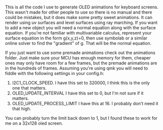 This is all the code I use to generate OLED animations for keyboard screens. This wasn't made for other people to use so there is no manual and there could be mistakes, but it does make some pretty sweet animations. 
It can render using uv surfaces and level surfaces using ray marching. If you want to add a new object you will need a normal equation along with the surface equation. 
If you're not familiar with multivariable calculus, represent your surface equation in the form g(x,y,z)=0, then use symbolab or a similar online solver to find the "gradient" of g. That will be the normal equation.

If you just want to use some premade animations check out the animations folder. Just make sure your MCU has enough memory for them, cheaper ones may only have room for a few frames, but the premade animations are in the hundreds of frames. Assuming you're using qmk you will need to fiddle with the following settings in your config.h:

1) I2C1_CLOCK_SPEED. I have this set to 320000, I think this is the only one that matters.
2) OLED_UPDATE_INTERVAL I have this set to 0, but I'm not sure if it matters.
3) OLED_UPDATE_PROCESS_LIMIT I have this at 16. I probably don't need it that high.

You can probably turn the limit back down to 1, but I found these to work for me on a 32x128 oled screen.


